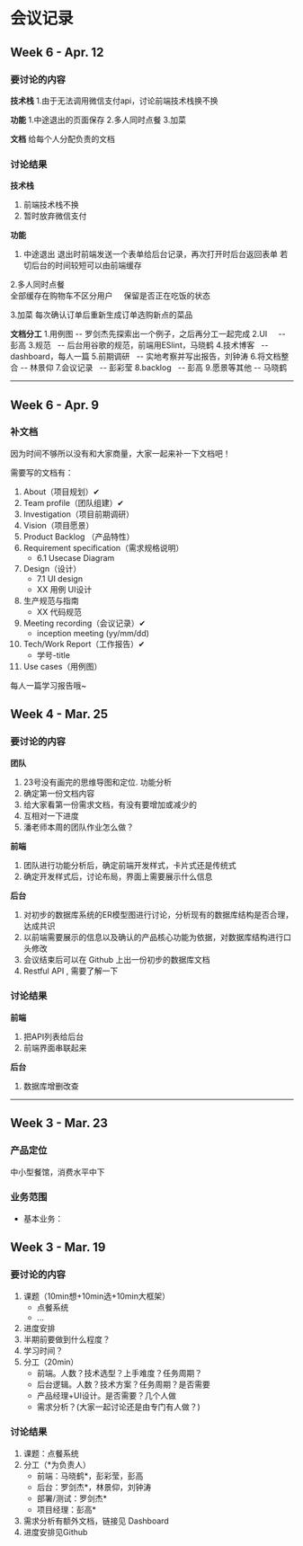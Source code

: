 # 会议记录

## Week 6 - Apr. 12
### 要讨论的内容
**技术栈**
1.由于无法调用微信支付api，讨论前端技术栈换不换

**功能**
1.中途退出的页面保存
2.多人同时点餐
3.加菜

**文档**
给每个人分配负责的文档

### 讨论结果
**技术栈**
1. 前端技术栈不换
2. 暂时放弃微信支付


**功能**
1. 中途退出
	退出时前端发送一个表单给后台记录，再次打开时后台返回表单
	若切后台的时间较短可以由前端缓存
	
2.多人同时点餐	
    	全部缓存在购物车不区分用户
    	保留是否正在吃饭的状态

3.加菜
	每次确认订单后重新生成订单选购新点的菜品


**文档分工**
1.用例图      -- 罗剑杰先探索出一个例子，之后再分工一起完成
2.UI          -- 彭高
3.规范        -- 后台用谷歌的规范，前端用ESlint，马晓鹤
4.技术博客    -- dashboard，每人一篇
5.前期调研    -- 实地考察并写出报告，刘钟涛
6.将文档整合  -- 林景仰
7.会议记录    -- 彭彩莹
8.backlog    -- 彭高
9.愿景等其他	 -- 马晓鹤


---

## Week 6 - Apr. 9
### 补文档
因为时间不够所以没有和大家商量，大家一起来补一下文档吧！

需要写的文档有：
1. About（项目规划）✔
2. Team profile（团队组建）✔
3. Investigation（项目前期调研）
4. Vision（项目愿景）
5. Product Backlog （产品特性）
6. Requirement specification（需求规格说明）
	- 6.1 Usecase Diagram
7. Design（设计）
	- 7.1 UI design
	- XX 用例 UI设计
8. 生产规范与指南
	- XX 代码规范
9. Meeting recording（会议记录）✔
	- inception meeting (yy/mm/dd)
10. Tech/Work Report（工作报告）✔
	- 学号-title
11. Use cases（用例图）

每人一篇学习报告哦~

## Week 4 - Mar. 25
### 要讨论的内容
**团队**
1. 23号没有画完的思维导图和定位. 功能分析
2. 确定第一份文档内容
3. 给大家看第一份需求文档，有没有要增加或减少的
4. 互相对一下进度
5. 潘老师本周的团队作业怎么做？

**前端**
1. 团队进行功能分析后，确定前端开发样式，卡片式还是传统式
2. 确定开发样式后，讨论布局，界面上需要展示什么信息

**后台**
1. 对初步的数据库系统的ER模型图进行讨论，分析现有的数据库结构是否合理，达成共识
2. 以前端需要展示的信息以及确认的产品核心功能为依据，对数据库结构进行口头修改
3. 会议结束后可以在 Github 上出一份初步的数据库文档
4. Restful API , 需要了解一下

### 讨论结果
**前端**
1. 把API列表给后台
2. 前端界面串联起来

**后台**
1. 数据库增删改查

---

## Week 3 - Mar. 23
### 产品定位
中小型餐馆，消费水平中下
### 业务范围
- 基本业务：

## Week 3 - Mar. 19
### 要讨论的内容
1. 课题（10min想+10min选+10min大框架）
	- 点餐系统
	- ...
2. 进度安排
3. 半期前要做到什么程度？
4. 学习时间？
5. 分工（20min）
	- 前端。人数？技术选型？上手难度？任务周期？
	- 后台逻辑。人数？技术方案？任务周期？是否需要
	- 产品经理+UI设计。是否需要？几个人做
	- 需求分析？(大家一起讨论还是由专门有人做？)

### 讨论结果
1. 课题：点餐系统
2. 分工（*为负责人）
	- 前端：马晓鹤*，彭彩莹，彭高
	- 后台：罗剑杰*，林景仰，刘钟涛
	- 部署/测试：罗剑杰*
	- 项目经理：彭高*
3. 需求分析有额外文档，链接见 Dashboard
4. 进度安排见Github
